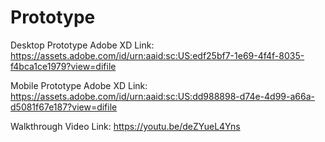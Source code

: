 # Prototype

Desktop Prototype Adobe XD Link: https://assets.adobe.com/id/urn:aaid:sc:US:edf25bf7-1e69-4f4f-8035-f4bca1ce1979?view=difile

Mobile Prototype Adobe XD Link: https://assets.adobe.com/id/urn:aaid:sc:US:dd988898-d74e-4d99-a66a-d5081f67e187?view=difile

Walkthrough Video Link: https://youtu.be/deZYueL4Yns
